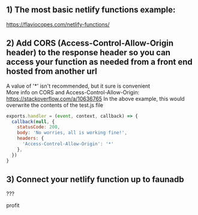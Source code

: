 ## 1) The most basic netlify functions example:
https://flaviocopes.com/netlify-functions/

## 2) Add CORS (Access-Control-Allow-Origin header) to the response header so you can access your function as needed from a front end hosted from another url
A value of '&ast;' isn't recommended, but it sure is convenient  
More info on CORS and Access-Control-Allow-Origin: https://stackoverflow.com/a/10636765
In the above example, this would overwrite the contents of the test.js file

```javascript
exports.handler = (event, context, callback) => {
  callback(null, {
    statusCode: 200,
    body: 'No worries, all is working fine!',
    headers: {
      'Access-Control-Allow-Origin': '*'
    },
  })
}
```

## 3) Connect your netlify function up to faunadb
???

profit
